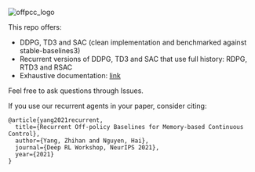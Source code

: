 ![offpcc_logo](https://user-images.githubusercontent.com/43589364/132990408-91d68fa7-5bed-4298-b554-da6da4c80fd2.png)

This repo offers:

- DDPG, TD3 and SAC (clean implementation and benchmarked against stable-baselines3)
- Recurrent versions of DDPG, TD3 and SAC that use full history: RDPG, RTD3 and RSAC
- Exhaustive documentation: [link](https://drive.google.com/drive/folders/1iUy5BslSN4zia7VqxqyRnSda4lJO0thV?usp=sharing)

Feel free to ask questions through Issues.

If you use our recurrent agents in your paper, consider citing:

```
@article{yang2021recurrent,
  title={Recurrent Off-policy Baselines for Memory-based Continuous Control},
  author={Yang, Zhihan and Nguyen, Hai},
  journal={Deep RL Workshop, NeurIPS 2021},
  year={2021}
}
```

